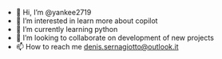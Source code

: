 - 👋 Hi, I’m @yankee2719
- 👀 I’m interested in learn more about copilot
- 🌱 I’m currently learning python
- 💞️ I’m looking to collaborate on development of new projects
- 📫 How to reach me denis.sernagiotto@outlook.it

<!---
yankee2719/yankee2719 is a ✨ special ✨ repository because its `README.md` (this file) appears on your GitHub profile.
You can click the Preview link to take a look at your changes.
--->
